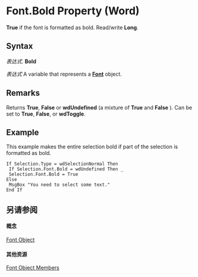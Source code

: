
# Font.Bold Property (Word)

 **True** if the font is formatted as bold. Read/write **Long**.


## Syntax

 _表达式_. **Bold**

 _表达式_ A variable that represents a **[Font](bc97f4df-fc81-d6c8-e99a-d50dc793b7ae.md)** object.


## Remarks

Returns  **True**, **False** or **wdUndefined** (a mixture of **True** and **False** ). Can be set to **True**, **False**, or **wdToggle**.


## Example

This example makes the entire selection bold if part of the selection is formatted as bold.


```
If Selection.Type = wdSelectionNormal Then 
 If Selection.Font.Bold = wdUndefined Then _ 
 Selection.Font.Bold = True 
Else 
 MsgBox "You need to select some text." 
End If
```


## 另请参阅


#### 概念


[Font Object](bc97f4df-fc81-d6c8-e99a-d50dc793b7ae.md)
#### 其他资源


[Font Object Members](http://msdn.microsoft.com/library/04a3c706-4062-09bc-70d9-cef3748a7d57%28Office.15%29.aspx)